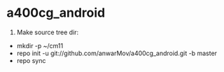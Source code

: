 a400cg_android
===============
1. Make source tree dir:
- mkdir -p ~/cm11
- repo init -u git://github.com/anwarMov/a400cg_android.git -b master
- repo sync


